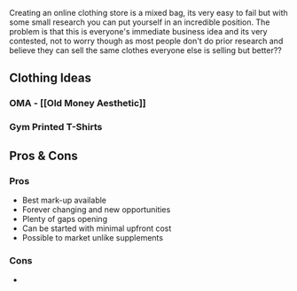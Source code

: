 Creating an online clothing store is a mixed bag, its very easy to fail but with some small research you can put yourself in an incredible position. The problem is that this is everyone's immediate business idea and its very contested, not to worry though as most people don't do prior research and believe they can sell the same clothes everyone else is selling but better??

## Clothing Ideas
### OMA - [[Old Money Aesthetic]]
### Gym Printed T-Shirts

## Pros & Cons
### Pros
- Best mark-up available
- Forever changing and new opportunities
- Plenty of gaps opening
- Can be started with minimal upfront cost
- Possible to market unlike supplements
### Cons
- 
